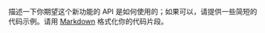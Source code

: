 描述一下你期望这个新功能的 API 是如何使用的；如果可以，请提供一些简短的代码示例。请用 [Markdown](https://guides.github.com/features/mastering-markdown/) 格式化你的代码片段。
